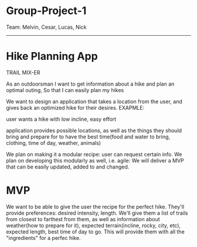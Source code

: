 # Group-Project-1
Team: Melvin, Cesar, Lucas, Nick

________________________________________________________________________________________________________________________________________________________________________________
# Hike Planning App

TRAIL MIX-ER

As an outdoorsman
I want to get information about a hike and plan an optimal outing,
So that I can easily plan my hikes

We want to design an application that takes a location from the user, and gives back an optimized hike for their desires.
EXAPMLE:

user wants a hike with low incline, easy effort

application provides possible locations, as well as the things they should bring and prepare for to have the best time(food and water to bring, clothing, time of day, weather, animals)

We plan on making it a modular recipe: user can request certain info.
We plan on developing this modularly as well, i.e. agile:
  We will deliver a MVP that can be easily updated, added to and changed.

# MVP
We want to be able to give the user the recipe for the perfect hike. They'll provide preferences: desired intensity, length. We'll give them a list of trails from closest to farthest from them, as well as information about weather(how to prepare for it), expected terrain(incline, rocky, city, etc), expected length, best time of day to go.
This will provide them with all the "ingredients" for a perfec hike.
